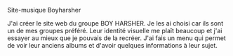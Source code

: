 Site-musique
Boyharsher

J'ai créer le site web du groupe BOY HARSHER. Je les ai choisi car ils sont un de mes groupes préféré. 
Leur identité visuelle me plaît beaucoup et j'ai essayer au mieux que je pouvais de la recréer. 
J'ai fais un menu qui permet de voir leur anciens albums et d'avoir quelques informations à leur sujet. 

